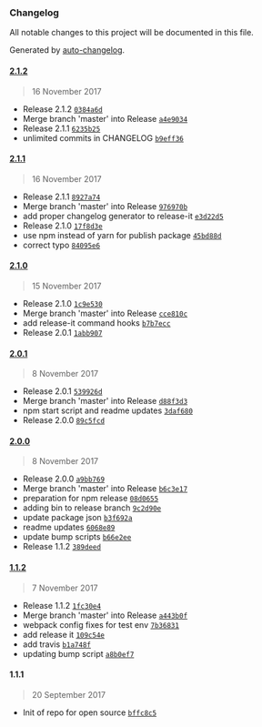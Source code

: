 ### Changelog
All notable changes to this project will be documented in this file.

Generated by [auto-changelog](https://github.com/CookPete/auto-changelog).

#### [2.1.2](https://github.com/sociomantic-tsunami/lochness/compare/2.1.1...2.1.2)
> 16 November 2017
- Release 2.1.2 [`0384a6d`](https://github.com/sociomantic-tsunami/lochness/commit/0384a6d203cc6004c0e8152fdf9a8639c03c1c09)
- Merge branch &#x27;master&#x27; into Release [`a4e9034`](https://github.com/sociomantic-tsunami/lochness/commit/a4e9034a71541b18fac6fec8e3f2cfb7408a5282)
- Release 2.1.1 [`6235b25`](https://github.com/sociomantic-tsunami/lochness/commit/6235b2523542085666b3210ae9010dbf36b88563)
- unlimited commits in CHANGELOG [`b9eff36`](https://github.com/sociomantic-tsunami/lochness/commit/b9eff362b764af4c97ae06655a4b5e479dc8757d)

#### [2.1.1](https://github.com/sociomantic-tsunami/lochness/compare/2.1.0...2.1.1)
> 16 November 2017
- Release 2.1.1 [`8927a74`](https://github.com/sociomantic-tsunami/lochness/commit/8927a74a7ec61fab54263d15b9c177eebe3e1f02)
- Merge branch &#x27;master&#x27; into Release [`976970b`](https://github.com/sociomantic-tsunami/lochness/commit/976970b7fcae02ad7a5d6861740651e997fb0888)
- add proper changelog generator to release-it [`e3d22d5`](https://github.com/sociomantic-tsunami/lochness/commit/e3d22d5ca7ddef817dc868b0a327f7b31100f66f)
- Release 2.1.0 [`17f8d3e`](https://github.com/sociomantic-tsunami/lochness/commit/17f8d3ed3c8b046051d6561aa1cdb0183265ab71)
- use npm instead of yarn for publish package [`45bd88d`](https://github.com/sociomantic-tsunami/lochness/commit/45bd88d31966fffe8b75dd9d8c73f4bfa8d81aa1)
- correct typo [`84095e6`](https://github.com/sociomantic-tsunami/lochness/commit/84095e6c62a09e72db1c7d7c90566b523b6d937f)

#### [2.1.0](https://github.com/sociomantic-tsunami/lochness/compare/2.0.1...2.1.0)
> 15 November 2017
- Release 2.1.0 [`1c9e530`](https://github.com/sociomantic-tsunami/lochness/commit/1c9e530dcec502fca4c3dc1ff8a0bf04533c4d11)
- Merge branch &#x27;master&#x27; into Release [`cce810c`](https://github.com/sociomantic-tsunami/lochness/commit/cce810ccc23b684d0c525731a794de795fb12901)
- add release-it command hooks [`b7b7ecc`](https://github.com/sociomantic-tsunami/lochness/commit/b7b7eccf32e0c81e838c06e5f24cd777d316f1aa)
- Release 2.0.1 [`1abb907`](https://github.com/sociomantic-tsunami/lochness/commit/1abb90792c94b2d21d6585b248972d80d17d3dc0)

#### [2.0.1](https://github.com/sociomantic-tsunami/lochness/compare/2.0.0...2.0.1)
> 8 November 2017
- Release 2.0.1 [`539926d`](https://github.com/sociomantic-tsunami/lochness/commit/539926d68d3910cff4dffb0b65a5390b1e25e327)
- Merge branch &#x27;master&#x27; into Release [`d88f3d3`](https://github.com/sociomantic-tsunami/lochness/commit/d88f3d38288e130972e5433665c5ccf21d543d44)
- npm start script and readme updates [`3daf680`](https://github.com/sociomantic-tsunami/lochness/commit/3daf68055d9ff43b4f619e87ba4da9e4e615c113)
- Release 2.0.0 [`89c5fcd`](https://github.com/sociomantic-tsunami/lochness/commit/89c5fcda0bedc0869dec47b68323d606b6d1f925)

#### [2.0.0](https://github.com/sociomantic-tsunami/lochness/compare/1.1.2...2.0.0)
> 8 November 2017
- Release 2.0.0 [`a9bb769`](https://github.com/sociomantic-tsunami/lochness/commit/a9bb76990d5d687c4edfb214820899b03cbb205b)
- Merge branch &#x27;master&#x27; into Release [`b6c3e17`](https://github.com/sociomantic-tsunami/lochness/commit/b6c3e17c8b8f6e11d3e221fb818f74b7282bcb7e)
- preparation for npm release [`08d0655`](https://github.com/sociomantic-tsunami/lochness/commit/08d0655f3d1f88cbacd522e3534b8a28c7f68007)
- adding bin to release branch [`9c2d90e`](https://github.com/sociomantic-tsunami/lochness/commit/9c2d90e18de86f68560b1406a6911e2587ce2720)
- update package json [`b3f692a`](https://github.com/sociomantic-tsunami/lochness/commit/b3f692abb07dbbdfc6767dfadd5486ba7653c256)
- readme updates [`6068e89`](https://github.com/sociomantic-tsunami/lochness/commit/6068e894ce3e338010ad2fdc34406977bb6a09d5)
- update bump scripts [`b66e2ee`](https://github.com/sociomantic-tsunami/lochness/commit/b66e2ee1f7833389b206fa165fe8c73c8ec413e3)
- Release 1.1.2 [`389deed`](https://github.com/sociomantic-tsunami/lochness/commit/389deed52006de4c954f6b55bb014b2fdcf42f1e)

#### [1.1.2](https://github.com/sociomantic-tsunami/lochness/compare/1.1.1...1.1.2)
> 7 November 2017
- Release 1.1.2 [`1fc30e4`](https://github.com/sociomantic-tsunami/lochness/commit/1fc30e4371cf203245286a3373be82cb4dd74509)
- Merge branch &#x27;master&#x27; into Release [`a443b0f`](https://github.com/sociomantic-tsunami/lochness/commit/a443b0fc4fe16d88768a6d8cba2a7b96cb88f24d)
- webpack config fixes for test env [`7b36831`](https://github.com/sociomantic-tsunami/lochness/commit/7b36831976dec0a833ad99c7d773ebef3387c8a8)
- add release it [`109c54e`](https://github.com/sociomantic-tsunami/lochness/commit/109c54e326a25693ec03ea5df38231b80eb14ff0)
- add travis [`b1a748f`](https://github.com/sociomantic-tsunami/lochness/commit/b1a748f4a2673d3c2ab6ae481440d2dae79c4392)
- updating bump script [`a8b0ef7`](https://github.com/sociomantic-tsunami/lochness/commit/a8b0ef789c135042fe8b8537a72804b13b087ec6)

#### 1.1.1
> 20 September 2017
- Init of repo for open source [`bffc8c5`](https://github.com/sociomantic-tsunami/lochness/commit/bffc8c5a5d25d018d0554857712a049c36ab3fee)

